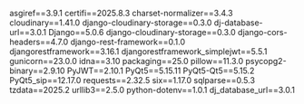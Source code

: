 asgiref==3.9.1
certifi==2025.8.3
charset-normalizer==3.4.3
cloudinary==1.41.0
django-cloudinary-storage==0.3.0
dj-database-url==3.0.1
Django==5.0.6
django-cloudinary-storage==0.3.0
django-cors-headers==4.7.0
django-rest-framework==0.1.0
djangorestframework==3.16.1
djangorestframework_simplejwt==5.5.1
gunicorn==23.0.0
idna==3.10
packaging==25.0
pillow==11.3.0
psycopg2-binary==2.9.10
PyJWT==2.10.1
PyQt5==5.15.11
PyQt5-Qt5==5.15.2
PyQt5_sip==12.17.0
requests==2.32.5
six==1.17.0
sqlparse==0.5.3
tzdata==2025.2
urllib3==2.5.0
python-dotenv==1.0.1
dj_database_url==3.0.1

